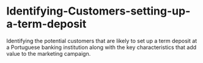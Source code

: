 # Identifying-Customers-setting-up-a-term-deposit
Identifying the potential customers that are likely to set up a term deposit at a Portuguese banking institution along with the key characteristics that add value to the marketing campaign.
